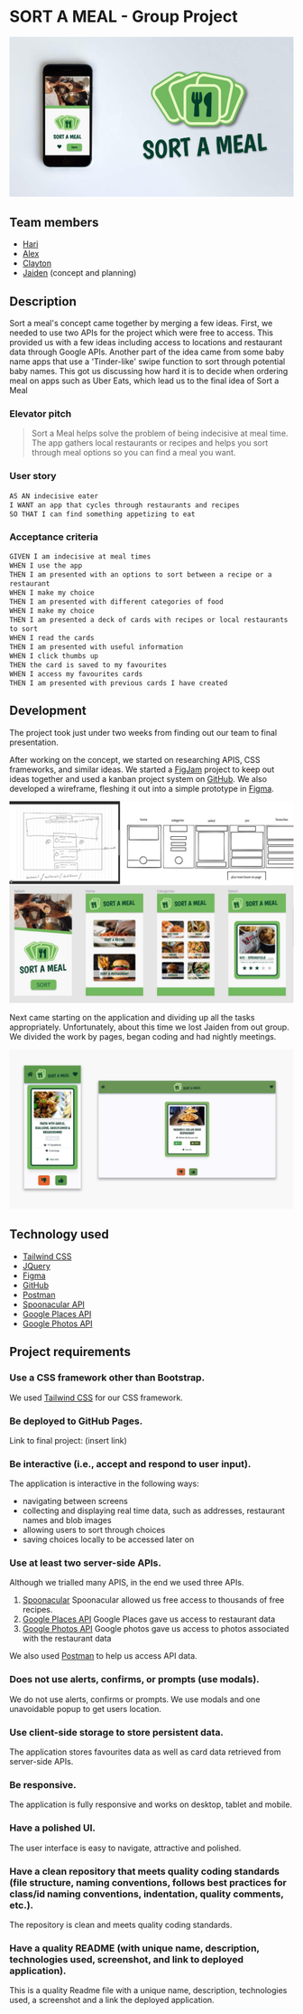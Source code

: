 # SORT A MEAL - Group Project

![Photo of Sort A Meal](./assets/images/sortameal.jpg)

## Team members

- [Hari](https://github.com/hari-ls)
- [Alex](https://github.com/mckayjalex)
- [Clayton](https://github.com/ClaytonMcIntosh/)
- [Jaiden](https://github.com/JaidenSP) (concept and planning)

## Description

Sort a meal's concept came together by merging a few ideas. First, we needed to use two APIs for the project which were free to access. This provided us with a few ideas including access to locations and restaurant data through Google APIs. Another part of the idea came from some baby name apps that use a 'Tinder-like' swipe function to sort through potential baby names. This got us discussing how hard it is to decide when ordering meal on apps such as Uber Eats, which lead us to the final idea of Sort a Meal

### Elevator pitch

> Sort a Meal helps solve the problem of being indecisive at meal time. The app gathers local restaurants or recipes and helps you sort through meal options so you can find a meal you want.

### User story

```
AS AN indecisive eater
I WANT an app that cycles through restaurants and recipes
SO THAT I can find something appetizing to eat
```

### Acceptance criteria

```
GIVEN I am indecisive at meal times
WHEN I use the app
THEN I am presented with an options to sort between a recipe or a restaurant
WHEN I make my choice
THEN I am presented with different categories of food
WHEN I make my choice
THEN I am presented a deck of cards with recipes or local restaurants to sort
WHEN I read the cards
THEN I am presented with useful information
WHEN I click thumbs up
THEN the card is saved to my favourites
WHEN I access my favourites cards
THEN I am presented with previous cards I have created
```

## Development

The project took just under two weeks from finding out our team to final presentation.

After working on the concept, we started on researching APIS, CSS frameworks, and similar ideas. We started a [FigJam](https://www.figma.com/) project to keep out ideas together and used a kanban project system on [GitHub](https://github.com/). We also developed a wireframe, fleshing it out into a simple prototype in [Figma](https://www.figma.com/).

![Screenshot of development of ideas](./assets/images/ideas.jpg)

Next came starting on the application and dividing up all the tasks appropriately. Unfortunately, about this time we lost Jaiden from out group. We divided the work by pages, began coding and had nightly meetings.

![Screenshot of final application](./assets/images/finalapp.jpg)

## Technology used

- [Tailwind CSS](https://tailwindcss.com/)
- [JQuery](https://jquery.com/)
- [Figma](https://www.figma.com/)
- [GitHub](https://github.com/)
- [Postman](https://www.postman.com/)
- [Spoonacular API](https://spoonacular.com/food-api)
- [Google Places API](https://developers.google.com/maps/documentation/places/web-service/overview)
- [Google Photos API](https://developers.google.com/photos)

## Project requirements

### Use a CSS framework other than Bootstrap.

We used [Tailwind CSS](https://tailwindcss.com/) for our CSS framework.

### Be deployed to GitHub Pages.

Link to final project: (insert link)

### Be interactive (i.e., accept and respond to user input).

The application is interactive in the following ways:

- navigating between screens
- collecting and displaying real time data, such as addresses, restaurant names and blob images
- allowing users to sort through choices
- saving choices locally to be accessed later on

### Use at least two server-side APIs.

Although we trialled many APIS, in the end we used three APIs.

1. [Spoonacular](https://spoonacular.com/food-api)
   Spoonacular allowed us free access to thousands of free recipes.
2. [Google Places API](https://developers.google.com/maps/documentation/places/web-service/overview)
   Google Places gave us access to restaurant data
3. [Google Photos API](https://developers.google.com/photos)
   Google photos gave us access to photos associated with the restaurant data

We also used [Postman](https://www.postman.com/) to help us access API data.

### Does not use alerts, confirms, or prompts (use modals).

We do not use alerts, confirms or prompts. We use modals and one unavoidable popup to get users location.

### Use client-side storage to store persistent data.

The application stores favourites data as well as card data retrieved from server-side APIs.

### Be responsive.

The application is fully responsive and works on desktop, tablet and mobile.

### Have a polished UI.

The user interface is easy to navigate, attractive and polished.

### Have a clean repository that meets quality coding standards (file structure, naming conventions, follows best practices for class/id naming conventions, indentation, quality comments, etc.).

The repository is clean and meets quality coding standards.

### Have a quality README (with unique name, description, technologies used, screenshot, and link to deployed application).

This is a quality Readme file with a unique name, description, technologies used, a screenshot and a link the deployed application.
